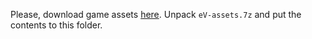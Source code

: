 Please, download game assets [here](https://drive.google.com/file/d/1Lnou9q5CwtwIWarLfWr_xCDp94E7ixv0/view?usp=sharing). Unpack `eV-assets.7z` and put the contents to this folder.
